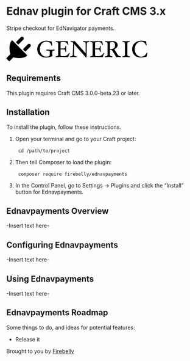 # Ednav plugin for Craft CMS 3.x

Stripe checkout for EdNavigator payments.

![Screenshot](resources/img/plugin-logo.png)

## Requirements

This plugin requires Craft CMS 3.0.0-beta.23 or later.

## Installation

To install the plugin, follow these instructions.

1. Open your terminal and go to your Craft project:

        cd /path/to/project

2. Then tell Composer to load the plugin:

        composer require firebelly/ednavpayments

3. In the Control Panel, go to Settings → Plugins and click the “Install” button for Ednavpayments.

## Ednavpayments Overview

-Insert text here-

## Configuring Ednavpayments

-Insert text here-

## Using Ednavpayments

-Insert text here-

## Ednavpayments Roadmap

Some things to do, and ideas for potential features:

* Release it

Brought to you by [Firebelly](https://firebellydesign.com/)
